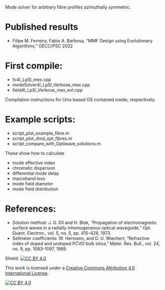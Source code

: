 Mode solver for arbitrary fibre profiles azimuthally symmetric. 

# Published results
- Filipe M. Ferreira, Fabio A. Barbosa, “MMF Design using Evolutionary Algorithms,” OECC/PSC 2022

# First compile:
- fo4l_LpSl_mex.cpp
- modeSolver4l_LpSl_Verbose_mex.cpp
- field4l_LpSl_Verbose_mex_ext.cpp

Compilation instructions for Unix based OS contained inside, respectively.

# Example scripts:
- script_plot_example_fibre.m
- script_plot_dmd_opt_fibres.m
- script_compare_with_Optiwave_solutions.m

These show how to calculate 
- mode effective index
- chromatic dispersion
- differential mode delay
- macroband loss
- mode field diameter
- mode field distribution

# References:
- Solution method: J. G. Dil and H. Blok, “Propagation of electromagnetic surface waves in a radially inhomogeneous optical waveguide,” Opt. Quant. Electron., vol. 5, no. 5, pp. 415–428, 1973.
- Sellmeier coefficients: W. Hermann, and D. U. Wiechert, “Refractive index of doped and undoped PCVD bulk silica,” Mater. Res. Bull., vol. 24, no. 9, pp. 1083–1097, 1989.


Shield: [![CC BY 4.0][cc-by-shield]][cc-by]

This work is licensed under a
[Creative Commons Attribution 4.0 International License][cc-by].

[![CC BY 4.0][cc-by-image]][cc-by]

[cc-by]: http://creativecommons.org/licenses/by/4.0/
[cc-by-image]: https://i.creativecommons.org/l/by/4.0/88x31.png
[cc-by-shield]: https://img.shields.io/badge/License-CC%20BY%204.0-lightgrey.svg
